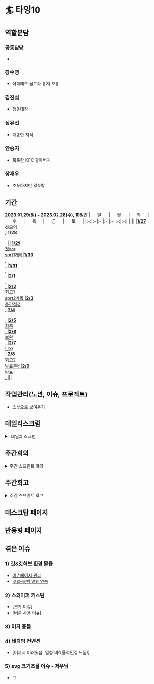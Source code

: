 # 🏄 타잉10

## 역할분담

### 공통담당
-

### 강수영
- 아이패드 울트라 유저 조장

### 김진섭
- 행동대장

### 심유선
- 매콤한 지적

### 안승지
- 묵묵한 KFC 할아버지

### 장재우
- 조용하지만 강력함
 

## 기간
**2023.01.29(일) ~ 2023.02.28(수), 10일간**
|&nbsp;&nbsp;&nbsp;&nbsp;&nbsp;&nbsp;일&nbsp;&nbsp;&nbsp;&nbsp;&nbsp;&nbsp;|&nbsp;&nbsp;&nbsp;&nbsp;&nbsp;&nbsp;월&nbsp;&nbsp;&nbsp;&nbsp;&nbsp;&nbsp;|&nbsp;&nbsp;&nbsp;&nbsp;&nbsp;&nbsp;화&nbsp;&nbsp;&nbsp;&nbsp;&nbsp;&nbsp;|&nbsp;&nbsp;&nbsp;&nbsp;&nbsp;&nbsp;수&nbsp;&nbsp;&nbsp;&nbsp;&nbsp;&nbsp;|&nbsp;&nbsp;&nbsp;&nbsp;&nbsp;&nbsp;목&nbsp;&nbsp;&nbsp;&nbsp;&nbsp;&nbsp;|&nbsp;&nbsp;&nbsp;&nbsp;&nbsp;&nbsp;금&nbsp;&nbsp;&nbsp;&nbsp;&nbsp;&nbsp;|&nbsp;&nbsp;&nbsp;&nbsp;&nbsp;&nbsp;토&nbsp;&nbsp;&nbsp;&nbsp;&nbsp;&nbsp;|
|:-:|:-:|:-:|:-:|:-:|:-:|:-:|
||||||[**1/27** <br> 첫모임 <br> &nbsp;](https://github.com/LikeLion-VJS10/TAING10/wiki/2023%EB%85%84-1%EC%9B%94-27%EC%9D%BC)|**1/28** <br>&nbsp; <br> &nbsp; |
|[**1/29** <br> 첫scr <br> sprt1계획](https://github.com/LikeLion-VJS10/TAING10/wiki/2023%EB%85%84-1%EC%9B%94-29%EC%9D%BC)|[**1/30** <br> &nbsp; <br> &nbsp;  ](https://github.com/LikeLion-VJS10/TAING10/wiki/2023%EB%85%84-1%EC%9B%94-30%EC%9D%BC)|[**1/31** <br> &nbsp; <br> &nbsp; ](https://github.com/LikeLion-VJS10/TAING10/wiki/2023%EB%85%84-1%EC%9B%94-31%EC%9D%BC)|[**2/1** <br> &nbsp; <br> &nbsp; ](https://github.com/LikeLion-VJS10/TAING10/wiki/2023%EB%85%84-2%EC%9B%94-1%EC%9D%BC)|[**2/2** <br> 회고1 <br> sprt2계획 ](https://github.com/LikeLion-VJS10/TAING10/wiki/2023%EB%85%84-2%EC%9B%94-2%EC%9D%BC)|[**2/3** <br> 중간점검 <br> &nbsp;](https://github.com/LikeLion-VJS10/TAING10/wiki/2023%EB%85%84-2%EC%9B%94-3%EC%9D%BC)|[**2/4** <br> &nbsp; <br> &nbsp;](https://github.com/LikeLion-VJS10/TAING10/wiki/2023%EB%85%84-2%EC%9B%94-4%EC%9D%BC) 
|[**2/5** <br> 최종 <br> &nbsp; ](https://github.com/LikeLion-VJS10/TAING10/wiki/2023%EB%85%84-2%EC%9B%94-5%EC%9D%BC)|[**2/6** <br> 보완 <br> &nbsp; ](https://github.com/LikeLion-VJS10/TAING10/wiki/2023%EB%85%84-2%EC%9B%94-6%EC%9D%BC)|[**2/7** <br> 보완 <br> &nbsp;](https://github.com/LikeLion-VJS10/TAING10/wiki/2023%EB%85%84-2%EC%9B%94-7%EC%9D%BC)|[**2/8** <br> 회고2 <br> 발표준비](https://github.com/LikeLion-VJS10/TAING10/wiki/2023%EB%85%84-2%EC%9B%94-8%EC%9D%BC)|[**2/9** <br> 발표 <br> &nbsp; ](https://github.com/LikeLion-VJS10/TAING10/wiki/2023%EB%85%84-2%EC%9B%94-9%EC%9D%BC)|||
<br>

## 작업관리(노션, 이슈, 프로젝트)
- 스샷으로 보여주기

## 데일리스크럼
<details>
<summary>&nbsp데일리 스크럼</summary>

- [**2023년 1월 27일(금)**](https://github.com/LikeLion-VJS10/TAING10/wiki/2023%EB%85%84-1%EC%9B%94-27%EC%9D%BC)  
- [**2023년 1월 28일(토)**](https://github.com/LikeLion-VJS10/TAING10/wiki/2023%EB%85%84-1%EC%9B%94-28%EC%9D%BC)  
- [**2023년 1월 29일(일)**](https://github.com/LikeLion-VJS10/TAING10/wiki/2023%EB%85%84-1%EC%9B%94-29%EC%9D%BC)  
- [**2023년 1월 30일(월)**](https://github.com/LikeLion-VJS10/TAING10/wiki/2023%EB%85%84-1%EC%9B%94-30%EC%9D%BC)  
- [**2023년 1월 31일(화)**](https://github.com/LikeLion-VJS10/TAING10/wiki/2023%EB%85%84-1%EC%9B%94-31%EC%9D%BC)
- [**2023년 2월 1일(수)**](https://github.com/LikeLion-VJS10/TAING10/wiki/2023%EB%85%84-2%EC%9B%94-1%EC%9D%BC)
- [**2023년 2월 2일(목)**](https://github.com/LikeLion-VJS10/TAING10/wiki/2023%EB%85%84-2%EC%9B%94-2%EC%9D%BC)
- [**2023년 2월 3일(금)**](https://github.com/LikeLion-VJS10/TAING10/wiki/2023%EB%85%84-2%EC%9B%94-3%EC%9D%BC)
- [**2023년 2월 4일(토)**](https://github.com/LikeLion-VJS10/TAING10/wiki/2023%EB%85%84-2%EC%9B%94-4%EC%9D%BC)
- [**2023년 2월 5일(일)**](https://github.com/LikeLion-VJS10/TAING10/wiki/2023%EB%85%84-2%EC%9B%94-5%EC%9D%BC)
- [**2023년 2월 6일(월)**](https://github.com/LikeLion-VJS10/TAING10/wiki/2023%EB%85%84-2%EC%9B%94-6%EC%9D%BC)
- [**2023년 2월 7일(화)**](https://github.com/LikeLion-VJS10/TAING10/wiki/2023%EB%85%84-2%EC%9B%94-7%EC%9D%BC)
- [**2023년 2월 8일(수)**](https://github.com/LikeLion-VJS10/TAING10/wiki/2023%EB%85%84-2%EC%9B%94-8%EC%9D%BC)
- [**2023년 2월 9일(목)**](https://github.com/LikeLion-VJS10/TAING10/wiki/2023%EB%85%84-2%EC%9B%94-9%EC%9D%BC)
- [**템플릿 양식**](https://github.com/LikeLion-VJS10/TAING10/wiki/daily-scrum-template)  



</details>


## 주간회의

<details>
<summary> 주간 스프린트 회의</summary>

- [**Week 1**](https://github.com/LikeLion-VJS10/TAING10/wiki/%ED%9A%8C%EC%9D%98---Week-1)  
- [**Week 2**](https://github.com/LikeLion-VJS10/TAING10/wiki/%ED%9A%8C%EC%9D%98---Week-2)  
- [**템플릿 양식**](https://github.com/LikeLion-VJS10/TAING10/wiki/Sprint-Plan) 


</details>

## 주간회고

<details>
<summary> 주간 스프린트 회고</summary>

- [**Week 1**](https://github.com/LikeLion-VJS10/TAING10/wiki/%ED%9A%8C%EA%B3%A0---Week-1)  
- [**Week 2**](https://github.com/LikeLion-VJS10/TAING10/wiki/%ED%9A%8C%EA%B3%A0---Week-2)  
- [**템플릿 양식**](https://github.com/LikeLion-VJS10/TAING10/wiki/Weekly-Sprint-template)  


</details>

## 데스크탑 페이지

## 반응형 페이지


## 겪은 이슈

### 1) 깃&깃허브 환경 활용
- [이슈페이지 관리](https://github.com/LikeLion-VJS10/TAING10/issues)
- [깃헙-슬랙 알림 연동](https://github.com/LikeLion-VJS10/TAING10/issues/22)

### 2) 스와이퍼 커스텀
- [크기 이슈]
- [버튼 사용 이슈]

### 3) 머지 충돌

### 4) 네이밍 컨벤션 
- [머지시 어러웠음. 엄청 비효율적인걸 느낌!]

### 5) svg 크기조절 이슈 - 제우님
- [ ]

